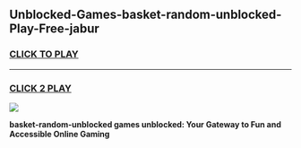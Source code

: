 
## Unblocked-Games-basket-random-unblocked-Play-Free-jabur
<h3>
<a href="https://premium76.site?title=basket-random-unblocked&ref=20M">CLICK TO PLAY</a></h3>
<hr>

<h3>
<a href="https://premium76.site?title=basket-random-unblocked&ref=20M">CLICK 2 PLAY</a>
  
</h3>

<a href="https://premium76.site?title=basket-random-unblocked&ref=19M"><img src="https://clearcache.store/games.png"></a>


**basket-random-unblocked games unblocked: Your Gateway to Fun and Accessible Online Gaming**
